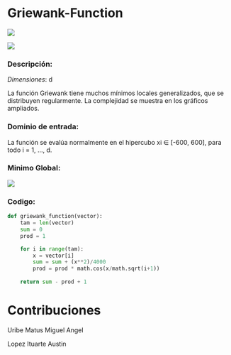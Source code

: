 # Griewank-Function
![](https://www.sfu.ca/~ssurjano/griewank.png)


![](https://www.sfu.ca/~ssurjano/griewank2.png)
### Descripción:
*Dimensiones*: d

La función Griewank tiene muchos mínimos locales generalizados, que se distribuyen regularmente. La complejidad se muestra en los gráficos ampliados.

### Dominio de entrada:
La función se evalúa normalmente en el hipercubo xi ∈ [-600, 600], para todo i = 1, ..., d.

### Minimo Global:
![](https://www.sfu.ca/~ssurjano/griewank3.png)

### Codigo:

```Python
def griewank_function(vector):
    tam = len(vector)
    sum = 0
    prod = 1

    for i in range(tam):
        x = vector[i]
        sum = sum + (x**2)/4000
        prod = prod * math.cos(x/math.sqrt(i+1))
        
    return sum - prod + 1
```

# Contribuciones 
Uribe Matus Miguel Angel

Lopez Ituarte Austin
